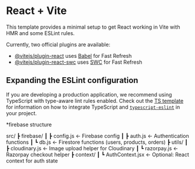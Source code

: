 # React + Vite

This template provides a minimal setup to get React working in Vite with HMR and some ESLint rules.

Currently, two official plugins are available:

- [@vitejs/plugin-react](https://github.com/vitejs/vite-plugin-react/blob/main/packages/plugin-react) uses [Babel](https://babeljs.io/) for Fast Refresh
- [@vitejs/plugin-react-swc](https://github.com/vitejs/vite-plugin-react/blob/main/packages/plugin-react-swc) uses [SWC](https://swc.rs/) for Fast Refresh

## Expanding the ESLint configuration

If you are developing a production application, we recommend using TypeScript with type-aware lint rules enabled. Check out the [TS template](https://github.com/vitejs/vite/tree/main/packages/create-vite/template-react-ts) for information on how to integrate TypeScript and [`typescript-eslint`](https://typescript-eslint.io) in your project.

*firebase structure

src/
 ┣ firebase/
 ┃ ┣ config.js         ← Firebase config
 ┃ ┣ auth.js           ← Authentication functions
 ┃ ┗ db.js             ← Firestore functions (users, products, orders)
 ┣ utils/
 ┃ ┣ cloudinary.js     ← Image upload helper for Cloudinary
 ┃ ┗ razorpay.js       ← Razorpay checkout helper
 ┣ context/
 ┃ ┗ AuthContext.jsx   ← Optional: React context for auth state
